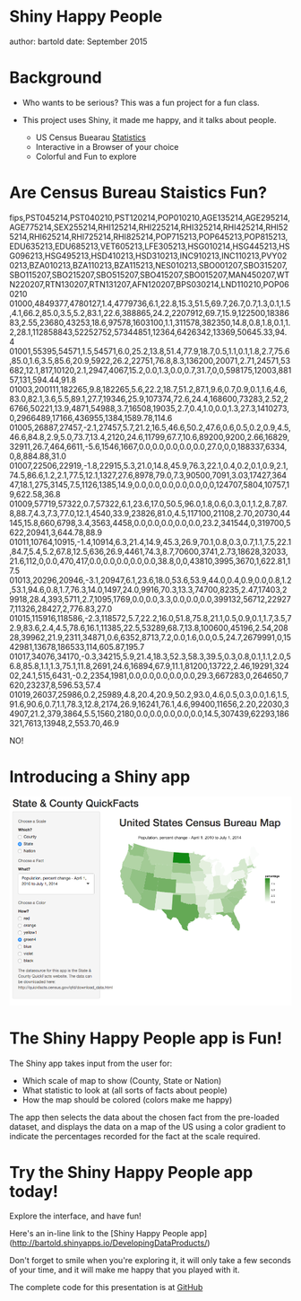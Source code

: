Shiny Happy People
========================================================
author: bartold
date: September 2015

Background
========================================================

- Who wants to be serious? This was a fun project for a fun class.

- This project uses Shiny, it made me happy, and it talks about people.

   - US Census Buearau [Statistics](http://quickfacts.census.gov/qfd/download_data.html)
   - Interactive in a Browser of your choice
   - Colorful and Fun to explore

Are Census Bureau Staistics Fun?
========================================================

fips,PST045214,PST040210,PST120214,POP010210,AGE135214,AGE295214,AGE775214,SEX255214,RHI125214,RHI225214,RHI325214,RHI425214,RHI525214,RHI625214,RHI725214,RHI825214,POP715213,POP645213,POP815213,EDU635213,EDU685213,VET605213,LFE305213,HSG010214,HSG445213,HSG096213,HSG495213,HSD410213,HSD310213,INC910213,INC110213,PVY020213,BZA010213,BZA110213,BZA115213,NES010213,SBO001207,SBO315207,SBO115207,SBO215207,SBO515207,SBO415207,SBO015207,MAN450207,WTN220207,RTN130207,RTN131207,AFN120207,BPS030214,LND110210,POP060210
01000,4849377,4780127,1.4,4779736,6.1,22.8,15.3,51.5,69.7,26.7,0.7,1.3,0.1,1.5,4.1,66.2,85.0,3.5,5.2,83.1,22.6,388865,24.2,2207912,69.7,15.9,122500,1838683,2.55,23680,43253,18.6,97578,1603100,1.1,311578,382350,14.8,0.8,1.8,0.1,1.2,28.1,112858843,52252752,57344851,12364,6426342,13369,50645.33,94.4
01001,55395,54571,1.5,54571,6.0,25.2,13.8,51.4,77.9,18.7,0.5,1.1,0.1,1.8,2.7,75.6,85.0,1.6,3.5,85.6,20.9,5922,26.2,22751,76.8,8.3,136200,20071,2.71,24571,53682,12.1,817,10120,2.1,2947,4067,15.2,0.0,1.3,0.0,0.7,31.7,0,0,598175,12003,88157,131,594.44,91.8
01003,200111,182265,9.8,182265,5.6,22.2,18.7,51.2,87.1,9.6,0.7,0.9,0.1,1.6,4.6,83.0,82.1,3.6,5.5,89.1,27.7,19346,25.9,107374,72.6,24.4,168600,73283,2.52,26766,50221,13.9,4871,54988,3.7,16508,19035,2.7,0.4,1.0,0.0,1.3,27.3,1410273,0,2966489,17166,436955,1384,1589.78,114.6
01005,26887,27457,-2.1,27457,5.7,21.2,16.5,46.6,50.2,47.6,0.6,0.5,0.2,0.9,4.5,46.6,84.8,2.9,5.0,73.7,13.4,2120,24.6,11799,67.7,10.6,89200,9200,2.66,16829,32911,26.7,464,6611,-5.6,1546,1667,0.0,0.0,0.0,0.0,0.0,27.0,0,0,188337,6334,0,8,884.88,31.0
01007,22506,22919,-1.8,22915,5.3,21.0,14.8,45.9,76.3,22.1,0.4,0.2,0.1,0.9,2.1,74.5,86.6,1.2,2.1,77.5,12.1,1327,27.6,8978,79.0,7.3,90500,7091,3.03,17427,36447,18.1,275,3145,7.5,1126,1385,14.9,0.0,0.0,0.0,0.0,0.0,0,0,124707,5804,10757,19,622.58,36.8
01009,57719,57322,0.7,57322,6.1,23.6,17.0,50.5,96.0,1.8,0.6,0.3,0.1,1.2,8.7,87.8,88.7,4.3,7.3,77.0,12.1,4540,33.9,23826,81.0,4.5,117100,21108,2.70,20730,44145,15.8,660,6798,3.4,3563,4458,0.0,0.0,0.0,0.0,0.0,23.2,341544,0,319700,5622,20941,3,644.78,88.9
01011,10764,10915,-1.4,10914,6.3,21.4,14.9,45.3,26.9,70.1,0.8,0.3,0.7,1.1,7.5,22.1,84.7,5.4,5.2,67.8,12.5,636,26.9,4461,74.3,8.7,70600,3741,2.73,18628,32033,21.6,112,0,0.0,470,417,0.0,0.0,0.0,0.0,0.0,38.8,0,0,43810,3995,3670,1,622.81,17.5
01013,20296,20946,-3.1,20947,6.1,23.6,18.0,53.6,53.9,44.0,0.4,0.9,0.0,0.8,1.2,53.1,94.6,0.8,1.7,76.3,14.0,1497,24.0,9916,70.3,13.3,74700,8235,2.47,17403,29918,28.4,393,5711,2.7,1095,1769,0.0,0.0,3.3,0.0,0.0,0.0,399132,56712,229277,11326,28427,2,776.83,27.0
01015,115916,118586,-2.3,118572,5.7,22.2,16.0,51.8,75.8,21.1,0.5,0.9,0.1,1.7,3.5,72.9,83.6,2.4,4.5,78.6,16.1,11385,22.5,53289,68.7,13.8,100600,45196,2.54,20828,39962,21.9,2311,34871,0.6,6352,8713,7.2,0.0,1.6,0.0,0.5,24.7,2679991,0,1542981,13678,186533,114,605.87,195.7
01017,34076,34170,-0.3,34215,5.9,21.4,18.3,52.3,58.3,39.5,0.3,0.8,0.1,1.1,2.0,56.8,85.8,1.1,1.3,75.1,11.8,2691,24.6,16894,67.9,11.1,81200,13722,2.46,19291,32402,24.1,515,6431,-0.2,2354,1981,0.0,0.0,0.0,0.0,0.0,29.3,667283,0,264650,7620,23237,8,596.53,57.4
01019,26037,25986,0.2,25989,4.8,20.4,20.9,50.2,93.0,4.6,0.5,0.3,0.0,1.6,1.5,91.6,90.6,0.7,1.1,78.3,12.8,2174,26.9,16241,76.1,4.6,99400,11656,2.20,22030,34907,21.2,379,3864,5.5,1560,2180,0.0,0.0,0.0,0.0,0.0,14.5,307439,62293,186321,7613,13948,2,553.70,46.9

NO!

Introducing a Shiny app
========================================================

![Image](ShinyHappyPeople.png)

The Shiny Happy People app is Fun!
========================================================

The Shiny app takes input from the user for:

- Which scale of map to show (County, State or Nation)
- What statistic to look at (all sorts of facts about people) 
- How the map should be colored (colors make me happy)

The app then selects the data about the chosen fact from the pre-loaded dataset, and displays the data on a map of the US using a color gradient to indicate the percentages recorded for the fact at the scale required.

Try the Shiny Happy People app today!
========================================================

Explore the interface, and have fun! 

Here's an in-line link to the [Shiny Happy People app] (http://bartold.shinyapps.io/DevelopingDataProducts/)

Don't forget to smile when you're exploring it, it will only take a few seconds of your time, and it will make me happy that you played with it.

The complete code for this presentation is at [GitHub](http://github.com/tbartold/DevelopingDataProducts)
